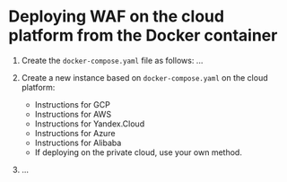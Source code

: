 # Deploying WAF on the cloud platform from the Docker container

1. Create the `docker-compose.yaml` file as follows: ...
2. Create a new instance based on `docker-compose.yaml` on the cloud platform:

   * Instructions for GCP
   * Instructions for AWS
   * Instructions for Yandex.Cloud
   * Instructions for Azure
   * Instructions for Alibaba
   * If deploying on the private cloud, use your own method.
3. ...
